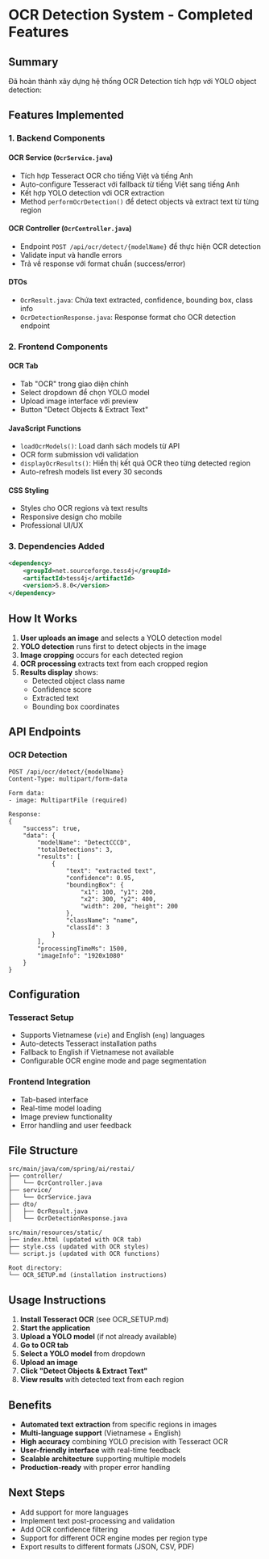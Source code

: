 # OCR Detection System - Completed Features

## Summary

Đã hoàn thành xây dựng hệ thống OCR Detection tích hợp với YOLO object detection:

## Features Implemented

### 1. Backend Components

#### OCR Service (`OcrService.java`)
- Tích hợp Tesseract OCR cho tiếng Việt và tiếng Anh
- Auto-configure Tesseract với fallback từ tiếng Việt sang tiếng Anh
- Kết hợp YOLO detection với OCR extraction
- Method `performOcrDetection()` để detect objects và extract text từ từng region

#### OCR Controller (`OcrController.java`)
- Endpoint `POST /api/ocr/detect/{modelName}` để thực hiện OCR detection
- Validate input và handle errors
- Trả về response với format chuẩn (success/error)

#### DTOs
- `OcrResult.java`: Chứa text extracted, confidence, bounding box, class info
- `OcrDetectionResponse.java`: Response format cho OCR detection endpoint

### 2. Frontend Components

#### OCR Tab
- Tab "OCR" trong giao diện chính
- Select dropdown để chọn YOLO model
- Upload image interface với preview
- Button "Detect Objects & Extract Text"

#### JavaScript Functions
- `loadOcrModels()`: Load danh sách models từ API
- OCR form submission với validation
- `displayOcrResults()`: Hiển thị kết quả OCR theo từng detected region
- Auto-refresh models list every 30 seconds

#### CSS Styling
- Styles cho OCR regions và text results
- Responsive design cho mobile
- Professional UI/UX

### 3. Dependencies Added

```xml
<dependency>
    <groupId>net.sourceforge.tess4j</groupId>
    <artifactId>tess4j</artifactId>
    <version>5.8.0</version>
</dependency>
```

## How It Works

1. **User uploads an image** and selects a YOLO detection model
2. **YOLO detection** runs first to detect objects in the image
3. **Image cropping** occurs for each detected region
4. **OCR processing** extracts text from each cropped region
5. **Results display** shows:
   - Detected object class name
   - Confidence score
   - Extracted text
   - Bounding box coordinates

## API Endpoints

### OCR Detection
```
POST /api/ocr/detect/{modelName}
Content-Type: multipart/form-data

Form data:
- image: MultipartFile (required)

Response:
{
    "success": true,
    "data": {
        "modelName": "DetectCCCD",
        "totalDetections": 3,
        "results": [
            {
                "text": "extracted text",
                "confidence": 0.95,
                "boundingBox": {
                    "x1": 100, "y1": 200,
                    "x2": 300, "y2": 400,
                    "width": 200, "height": 200
                },
                "className": "name",
                "classId": 3
            }
        ],
        "processingTimeMs": 1500,
        "imageInfo": "1920x1080"
    }
}
```

## Configuration

### Tesseract Setup
- Supports Vietnamese (`vie`) and English (`eng`) languages
- Auto-detects Tesseract installation paths
- Fallback to English if Vietnamese not available
- Configurable OCR engine mode and page segmentation

### Frontend Integration
- Tab-based interface
- Real-time model loading
- Image preview functionality
- Error handling and user feedback

## File Structure

```
src/main/java/com/spring/ai/restai/
├── controller/
│   └── OcrController.java
├── service/
│   └── OcrService.java
├── dto/
│   ├── OcrResult.java
│   └── OcrDetectionResponse.java

src/main/resources/static/
├── index.html (updated with OCR tab)
├── style.css (updated with OCR styles)
└── script.js (updated with OCR functions)

Root directory:
└── OCR_SETUP.md (installation instructions)
```

## Usage Instructions

1. **Install Tesseract OCR** (see OCR_SETUP.md)
2. **Start the application**
3. **Upload a YOLO model** (if not already available)
4. **Go to OCR tab**
5. **Select a YOLO model** from dropdown
6. **Upload an image**
7. **Click "Detect Objects & Extract Text"**
8. **View results** with detected text from each region

## Benefits

- **Automated text extraction** from specific regions in images
- **Multi-language support** (Vietnamese + English)
- **High accuracy** combining YOLO precision with Tesseract OCR
- **User-friendly interface** with real-time feedback
- **Scalable architecture** supporting multiple models
- **Production-ready** with proper error handling

## Next Steps

- Add support for more languages
- Implement text post-processing and validation
- Add OCR confidence filtering
- Support for different OCR engine modes per region type
- Export results to different formats (JSON, CSV, PDF)
